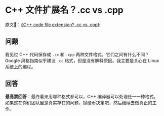 # C++ 文件扩展名？.cc vs .cpp

原文🔗：[《C++ code file extension? .cc vs .cpp》](https://stackoverflow.com/questions/1545080/c-code-file-extension-cc-vs-cpp/1545085)

## 问题

我见过 C++ 代码保存成 `.cc` 和 `.cpp` 两种文件格式。它们之间有什么不同？Google 风格指南似乎建议 `.cc` 格式，但是没有解释原因。我主要是关心在 Linux 系统上的编程。

## 回答

**最高票回答**：最终看来用哪种格式都可以，C++ 编译器可以处理任一一种格式。如果这在你们团队里是真实存在的问题，抛硬币决定吧，然后继续去做真正的工作。